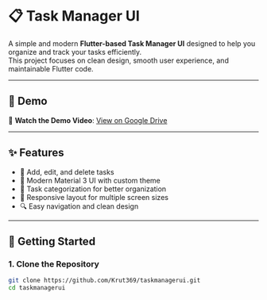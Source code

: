 # 📋 Task Manager UI

A simple and modern **Flutter-based Task Manager UI** designed to help you organize and track your tasks efficiently.  
This project focuses on clean design, smooth user experience, and maintainable Flutter code.

---

## 📱 Demo

🎥 **Watch the Demo Video**: [View on Google Drive](https://drive.google.com/file/d/1Efoyvb9B0h0b88F7L7vdgDoNBGStdesl/view?usp=drive_link)

---

## ✨ Features

- 📝 Add, edit, and delete tasks
- 🎨 Modern Material 3 UI with custom theme
- 📅 Task categorization for better organization
- 📱 Responsive layout for multiple screen sizes
- 🔍 Easy navigation and clean design

---

## 🚀 Getting Started

### 1. Clone the Repository
```bash
git clone https://github.com/Krut369/taskmanagerui.git
cd taskmanagerui

